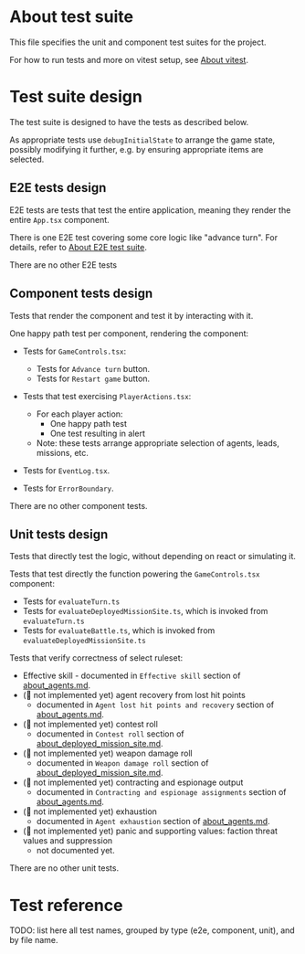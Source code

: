 # About test suite

This file specifies the unit and component test suites for the project.

For how to run tests and more on vitest setup, see [About vitest](../setup/about_vitest.md).

# Test suite design

The test suite is designed to have the tests as described below.

As appropriate tests use `debugInitialState` to arrange the game state, possibly modifying it further,
e.g. by ensuring appropriate items are selected.

## E2E tests design

E2E tests are tests that test the entire application, meaning they render the entire `App.tsx` component.

There is one E2E test covering some core logic like "advance turn". For details, refer to [About E2E test suite](./about_e2e_test_suite.md).

There are no other E2E tests

## Component tests design

Tests that render the component and test it by interacting with it.

One happy path test per component, rendering the component:

- Tests for `GameControls.tsx`:
  - Tests for `Advance turn` button.
  - Tests for `Restart game` button.

- Tests that test exercising  `PlayerActions.tsx`:
  - For each player action:
    - One happy path test
    - One test resulting in alert
  - Note: these tests arrange appropriate selection of agents, leads, missions, etc.

- Tests for  `EventLog.tsx`.

- Tests for  `ErrorBoundary`.

There are no other component tests.

## Unit tests design

Tests that directly test the logic, without depending on react or simulating it.

Tests that test directly the function powering the `GameControls.tsx` component:
- Tests for `evaluateTurn.ts`
- Tests for `evaluateDeployedMissionSite.ts`, which is invoked from `evaluateTurn.ts`
- Tests for `evaluateBattle.ts`, which is invoked from `evaluateDeployedMissionSite.ts`

Tests that verify correctness of select ruleset:

- Effective skill - documented in `Effective skill` section of [about_agents.md](about_agents.md).
- (🚧 not implemented yet) agent recovery from lost hit points
  - documented in `Agent lost hit points and recovery` section of [about_agents.md](about_agents.md).
- (🚧 not implemented yet) contest roll
  - documented in `Contest roll` section of [about_deployed_mission_site.md](about_deployed_mission_site.md).
- (🚧 not implemented yet) weapon damage roll
  - documented in `Weapon damage roll` section of [about_deployed_mission_site.md](about_deployed_mission_site.md).
- (🚧 not implemented yet) contracting and espionage output
  - documented in `Contracting and espionage assignments` section of [about_agents.md](about_agents.md).
- (🚧 not implemented yet) exhaustion
  - documented in `Agent exhaustion` section of [about_agents.md](about_agents.md).
- (🚧 not implemented yet) panic and supporting values: faction threat values and suppression
  - not documented yet.

There are no other unit tests.

# Test reference

TODO: list here all test names, grouped by type (e2e, component, unit), and by file name.
